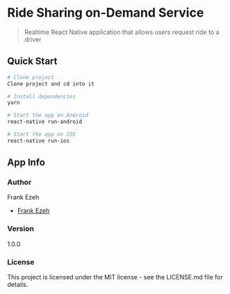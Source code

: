 # Ride Sharing on-Demand Service

> Realtime React Native application that allows users request ride to a driver

## Quick Start

```bash
# Clone project
Clone project and cd into it

# Install dependencies
yarn

# Start the app on Android
react-native run-android

# Start the app on IOS
react-native run-ios

```

## App Info

### Author

Frank Ezeh
*  [Frank Ezeh](https://www.linkedin.com/in/frank-ezeh-7a79a0182)

### Version

1.0.0

### License

This project is licensed under the MIT license - see the LICENSE.md file for details.